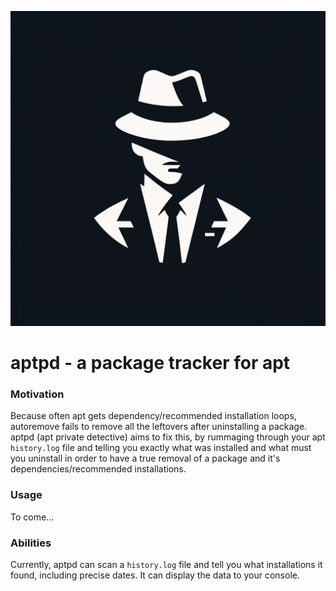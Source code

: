 ![An image of a detective.](https://github.com/vladvoicux64/aptpd/blob/main/icons/icon1.webp "aptpd logo")

# aptpd - a package tracker for apt

### Motivation

Because often apt gets dependency/recommended installation loops, autoremove fails to remove all the leftovers after
uninstalling a package.  
aptpd (apt private detective) aims to fix this, by rummaging through your apt `history.log` file and telling you exactly
what was installed and what must you uninstall in order to have a true removal of a package and it's
dependencies/recommended installations.

### Usage

To come...

### Abilities

Currently, aptpd can scan a `history.log` file and tell you what installations it found, including precise dates. It can
display the data to your console.

